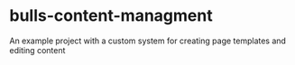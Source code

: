 # bulls-content-managment
An example project with a custom system for creating page templates and editing content
